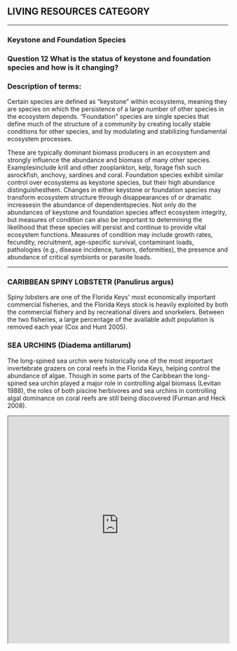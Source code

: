 ## LIVING RESOURCES CATEGORY
------
### Keystone and Foundation Species

### Question 12 What is the status of keystone and foundation species and how is it changing?

### Description of terms: 

Certain species are defined as “keystone” within ecosystems, meaning they are species on which the persistence of a
large number of other species in the ecosystem depends. “Foundation” species are single species that define much of the structure of a community by creating locally stable conditions for other species, and by modulating and stabilizing fundamental ecosystem processes. 

These are typically dominant biomass producers in an ecosystem and strongly influence the abundance and biomass of many other species.
Examplesinclude krill and other zooplankton, kelp, forage fish such asrockfish, anchovy, sardines and coral. Foundation species exhibit similar control over ecosystems as keystone species, but their high abundance distinguishesthem.  Changes in either keystone or foundation species may transform ecosystem structure through disappearances of or dramatic increasesin the abundance of dependentspecies. Not only do the abundances of keystone and foundation species affect ecosystem integrity, but measures of condition can also be important to  determining the likelihood that these species will persist and continue to provide vital ecosystem functions. Measures of condition may include growth rates, fecundity, recruitment, age-specific survival, contaminant loads, pathologies (e.g., disease incidence, tumors, deformities), the presence and abundance of critical symbionts or parasite loads.

---------

### CARIBBEAN SPINY LOBSTETR (Panulirus argus) 

Spiny lobsters are one of the Florida Keys' most economically important commercial fisheries, and the Florida Keys stock is heavily exploited by both the commercial fishery and by recreational divers and snorkelers. Between the two fisheries, a large percentage of the available adult population is removed each year (Cox and Hunt 2005).

### SEA URCHINS (Diadema antillarum)

The long-spined sea urchin were historically one of the most important invertebrate grazers on coral reefs in the Florida Keys, helping control the abundance of algae. Though in some parts of the Caribbean the long-spined sea urchin played a major role in controlling algal biomass (Levitan 1988), the roles of both piscine herbivores and sea urchins in controlling algal dominance on coral reefs are still being discovered (Furman and Heck 2008).

<iframe src="https://raw.githubusercontent.com/marinebon/info-fk/master/docs/modals/long-spinned-black-sea-urchin.html" width='100%' height='516'>
</iframe>
